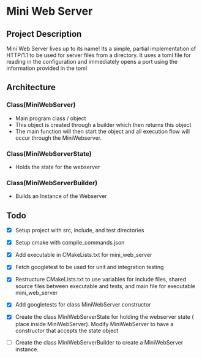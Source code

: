 # Mini Web Server

## Project Description
Mini Web Server lives up to its name! Its a simple, partial implementation of HTTP/1.1 to be used 
for server files from a directory. It uses a toml file for reading in the configuration and
immediately opens a port using the information provided in the toml

## Architecture

### Class(MiniWebServer)

- Main program class / object
- This object is created through a builder which then returns this object
- The main function will then start the object and all execution flow will occur through the
  MiniWebserver.

### Class(MiniWebServerState)
- Holds the state for the webserver

### Class(MiniWebServerBuilder)
- Builds an Instance of the Webserver 

## Todo
- [x] Setup project with src, include, and test directories
- [x] Setup cmake with compile\_commands.json
- [x] Add executable in CMakeLists.txt for mini\_web\_server
- [x] Fetch googletest to be used for unit and integration testing
- [x] Restructure CMakeLists.txt to use variables for include files, shared source files between
  executable and tests, and main file for executable mini\_web\_server
- [x] Add googletests for class MiniWebServer constructor
- [x] Create the class MiniWebServerState for holding the webserver state ( place inside
  MiniWebServer). Modify MiniWebServer to have a constructor that accepts the state object
- [ ] Create the class MiniWebServerBuilder to create a MiniWebServer instance.



